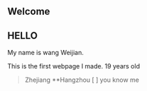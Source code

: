 ## Welcome 
## HELLO 
My name is wang Weijian. 

This is the first webpage I made.
19 years old
> Zhejiang 
**Hangzhou
[ ] you know me


